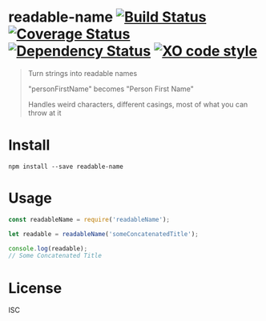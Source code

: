 # readable-name [![Build Status](https://travis-ci.org/c0bra/readable-name.svg?branch=master)](https://travis-ci.org/c0bra/readable-name) [![Coverage Status](https://coveralls.io/repos/github/c0bra/readable-name/badge.svg?branch=master)](https://coveralls.io/github/c0bra/readable-name?branch=master) [![Dependency Status](https://dependencyci.com/github/c0bra/readable-name/badge)](https://dependencyci.com/github/c0bra/readable-name) [![XO code style](https://img.shields.io/badge/code_style-XO-5ed9c7.svg)](https://github.com/sindresorhus/xo)

> Turn strings into readable names
>
> "personFirstName" becomes "Person First Name"
>
> Handles weird characters, different casings, most of what you can throw at it

# Install

	npm install --save readable-name

# Usage

```javascript
const readableName = require('readableName');

let readable = readableName('someConcatenatedTitle');

console.log(readable);
// Some Concatenated Title
```

# License

ISC
